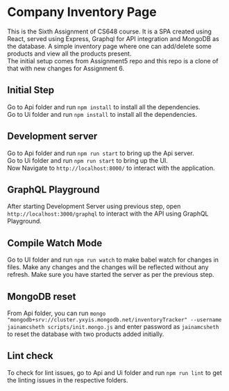 # Company Inventory Page

This is the Sixth Assignment of CS648 course. It is a SPA created using React, served using Express, Graphql for API integration and MongoDB as the database. A simple inventory page where one can add/delete some products and view all the products present.\
The initial setup comes from Assignment5 repo and this repo is a clone of that with new changes for Assignment 6.

## Initial Step

Go to Api folder and run `npm install` to install all the dependencies.\
Go to Ui folder and run `npm install` to install all the dependencies.

## Development server

Go to Api folder and run `npm run start` to bring up the Api server.\
Go to Ui folder and run `npm run start` to bring up the UI.\
Now Navigate to `http://localhost:8000/` to interact with the application.

## GraphQL Playground

After starting Development Server using previous step, open `http://localhost:3000/graphql` to interact with the API using GraphQL Playground.

## Compile Watch Mode

Go to UI folder and run `npm run watch` to make babel watch for changes in files. Make any changes and the changes will be reflected without any refresh. Make sure you have started the server as per the previous step.

## MongoDB reset

From Api folder, you can run `mongo "mongodb+srv://cluster.yxyis.mongodb.net/inventoryTracker" --username jainamcsheth scripts/init.mongo.js` and enter password as `jainamcsheth` to reset the database with two products added initially.

## Lint check

To check for lint issues, go to Api and Ui folder and run `npm run lint` to get the linting issues in the respective folders.
